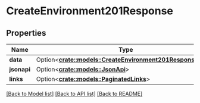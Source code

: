 # CreateEnvironment201Response

## Properties

Name | Type | Description | Notes
------------ | ------------- | ------------- | -------------
**data** | Option<[**crate::models::CreateEnvironment201ResponseData**](createEnvironment_201_response_data.md)> |  | [optional]
**jsonapi** | Option<[**crate::models::JsonApi**](JsonApi.md)> |  | [optional]
**links** | Option<[**crate::models::PaginatedLinks**](PaginatedLinks.md)> |  | [optional]

[[Back to Model list]](../README.md#documentation-for-models) [[Back to API list]](../README.md#documentation-for-api-endpoints) [[Back to README]](../README.md)



